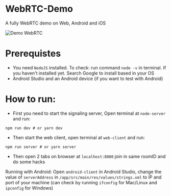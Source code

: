 # WebRTC-Demo
A fully WebRTC demo on Web, Android and iOS

![Demo WebRTC](./demo.gif "Demo WebRTC")

# Prerequistes
 - You need `NodeJS` installed. To check: run command `node -v` in terminal. If you haven't installed yet. Search Google to install based in your OS
 - Android Studio and an Android device (if you want to test with Android)
 
# How to run:
- First you need to start the signaling server, Open terminal at `node-server` and run:
```
npm run dev # or yarn dev
```
- Then start the web client, open terminal at `web-client` and run:
```
npm run server # or yarn server
```
- Then open 2 tabs on browser at `localhost:8080` join in same roomID and do some hacks

Running with Android:
Open `android-client` in Android Studio, change the value of `serverAddress` in `/app/src/main/res/values/strings.xml` to IP and port of your machine (can check by running `ifconfig` for Mac/Linux and `ipconfig` for Windows)
